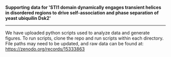**Supporting data for 'STI1 domain dynamically engages transient helices in disordered regions to drive self-association and phase separation of yeast ubiquilin Dsk2'**


---

We have uploaded python scripts used to analyze data and generate figures. To run scripts, clone the repo and run scripts within each directory. File paths may need to be updated, and raw data can be found at: https://zenodo.org/records/15333863
